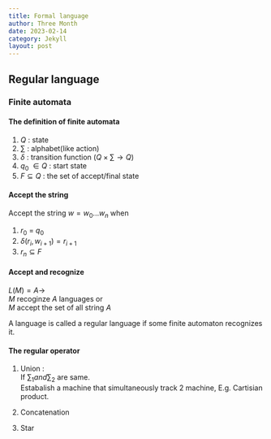 ```yaml
---
title: Formal language
author: Three Month
date: 2023-02-14
category: Jekyll
layout: post
---
```


## Regular language

### Finite automata

#### The definition of finite automata
1. $Q$ : state
2. $\sum$ : alphabet(like action)
3. $\delta$ : transition function $(Q \times \sum \rightarrow Q)$
4. $q_{0}$ $\in Q$ : start state
5. $F \subseteq Q$ : the set of accept/final state

#### Accept the string     
Accept the string $w=w_{0}...w_{n}$ when
1. $r_{0}$ = $q_{0}$
2. $\delta(r_{i},w_{i+1}) = r_{i+1}$
3. $r_{n} \subseteq F$ 

#### Accept and recognize
$L(M) =A \rightarrow$     
$M$ recoginze $A$ languages or    
$M$ accept the set of all string $A$    

A language is called a regular language if some finite automaton recognizes it.

#### The regular operator
1. Union :  
If  $\sum_{1} and \sum_{2}$  are same.   
Estabalish a machine that simultaneously track 2 machine, E.g. Cartisian product.    

2. Concatenation
3. Star